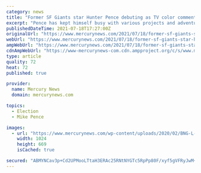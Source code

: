 ```yaml
---
category: news
title: "Former SF Giants star Hunter Pence debuting as TV color commentator on Sunday"
excerpt: "Pence has kept himself busy with various projects and adventures since the day he hung up his spikes last season and on Sunday, the former Giants star announced his latest pursuit. Pence will serve as the color commentator alongside play-by-play broadcaster Dave Flemming for the Giants’ series finale in St."
publishedDateTime: 2021-07-18T17:27:00Z
originalUrl: "https://www.mercurynews.com/2021/07/18/former-sf-giants-star-hunter-pence-debuting-as-tv-color-commentator-on-sunday"
webUrl: "https://www.mercurynews.com/2021/07/18/former-sf-giants-star-hunter-pence-debuting-as-tv-color-commentator-on-sunday"
ampWebUrl: "https://www.mercurynews.com/2021/07/18/former-sf-giants-star-hunter-pence-debuting-as-tv-color-commentator-on-sunday/amp/"
cdnAmpWebUrl: "https://www-mercurynews-com.cdn.ampproject.org/c/s/www.mercurynews.com/2021/07/18/former-sf-giants-star-hunter-pence-debuting-as-tv-color-commentator-on-sunday/amp/"
type: article
quality: 72
heat: 72
published: true

provider:
  name: Mercury News
  domain: mercurynews.com

topics:
  - Election
  - Mike Pence

images:
  - url: "https://www.mercurynews.com/wp-content/uploads/2020/02/BNG-L-GIANTSFEST-0209-1.jpg?w=1024&h=669"
    width: 1024
    height: 669
    isCached: true

secured: "ABMYNCav3p+Cd2UPMooLTtaH3ERAc25RNtNYGTc5RpPp80F/xyf5gVFRyJwM+GngdWhc4rYwaDRwhSR7U/etB6EEd/jfAZjP3Nbgi/DgkkjrZL/YraUrzzlQuFkekZawmW7bV2lB8S0UH2F7kfvToPqaE648EbpYplp/w4X76afgPlYeMKNnRTAr7vvLnzwvlEQm4pglskO3vs4OTJCcHcuA9l10rN+efXfgbM5TMXv8xN3vZI5JEaIFUR6k1bHYc0yfWvEsDB06bAJAK7E2pYJ32xSnVEXQwIqsKvf2bDcV0PVzhl0fBm0u70TrWbf9K1+cZQh5LYY2YEw3wLQD7EbrMX+Mo9EJpX9+5NI/4R4=;dAeuhji8E7fWPqqMR0VxSA=="
---
```


